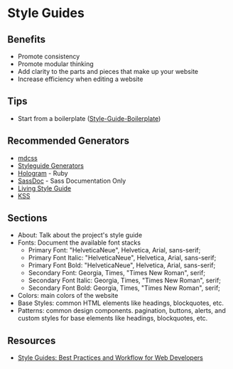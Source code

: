 # Style Guides

## Benefits

- Promote consistency
- Promote modular thinking
- Add clarity to the parts and pieces that make up your website
- Increase efficiency when editing a website

## Tips

- Start from a boilerplate ([Style-Guide-Boilerplate](https://github.com/bjankord/Style-Guide-Boilerplate))

## Recommended Generators

- [mdcss](https://github.com/jonathantneal/mdcss)
- [Styleguide Generators](https://github.com/davidhund/styleguide-generators)
- [Hologram](http://trulia.github.io/hologram/) - Ruby
- [SassDoc](http://sassdoc.com/) - Sass Documentation Only
- [Living Style Guide](https://github.com/livingstyleguide/livingstyleguide#readme)
- [KSS](http://warpspire.com/kss/)

## Sections

- About: Talk about the project's style guide
- Fonts: Document the available font stacks
  - Primary Font: "HelveticaNeue", Helvetica, Arial, sans-serif;
  - Primary Font Italic: "HelveticaNeue", Helvetica, Arial, sans-serif;
  - Primary Font Bold: "HelveticaNeue", Helvetica, Arial, sans-serif;
  - Secondary Font: Georgia, Times, "Times New Roman", serif;
  - Secondary Font Italic: Georgia, Times, "Times New Roman", serif;
  - Secondary Font Bold: Georgia, Times, "Times New Roman", serif;
- Colors: main colors of the website
- Base Styles: common HTML elements like headings, blockquotes, etc.
- Patterns: common design components. pagination, buttons, alerts, and custom styles for base elements like headings, blockquotes, etc.

## Resources

- [Style Guides: Best Practices and Workflow for Web Developers](http://slides.com/tset/styleguides#/)
